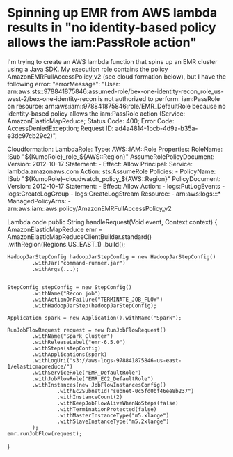
# Spinning up EMR from AWS lambda results in "no identity-based policy allows the iam:PassRole action"

I'm trying to create an AWS lambda function that spins up an EMR cluster using a Java SDK.
My execution role contains the policy AmazonEMRFullAccessPolicy_v2 (see cloud formation below), but I have the following error:
"errorMessage": "User: arn:aws:sts::978841875846:assumed-role/bex-one-identity-recon_role_us-west-2/bex-one-identity-recon
is not authorized to perform: iam:PassRole on resource: arn:aws:iam::978841875846:role/EMR_DefaultRole
because no identity-based policy allows the iam:PassRole action (Service: AmazonElasticMapReduce;
Status Code: 400; Error Code: AccessDeniedException; Request ID: ad4a4814-1bcb-4d9a-b35a-e3dc97cb29c2)",

Cloudformation:
LambdaRole:
  Type: AWS::IAM::Role
  Properties:
    RoleName: !Sub "${KumoRole}_role_${AWS::Region}"
    AssumeRolePolicyDocument:
      Version: 2012-10-17
      Statement:
        - Effect: Allow
          Principal:
            Service: lambda.amazonaws.com
          Action: sts:AssumeRole
    Policies:
      - PolicyName: !Sub "${KumoRole}-cloudwatch_policy_${AWS::Region}"
        PolicyDocument:
          Version: 2012-10-17
          Statement:
            - Effect: Allow
              Action:
                - logs:PutLogEvents
                - logs:CreateLogGroup
                - logs:CreateLogStream
              Resource:
                - arn:aws:logs:*:*:*
    ManagedPolicyArns:
      - arn:aws:iam::aws:policy/AmazonEMRFullAccessPolicy_v2

Lambda code
public String handleRequest(Void event, Context context) {
    AmazonElasticMapReduce emr = AmazonElasticMapReduceClientBuilder.standard()
            .withRegion(Regions.US_EAST_1)
            .build();

    HadoopJarStepConfig hadoopJarStepConfig = new HadoopJarStepConfig()
            .withJar("command-runner.jar")
            .withArgs(...);


    StepConfig stepConfig = new StepConfig()
            .withName("Recon job")
            .withActionOnFailure("TERMINATE_JOB_FLOW")
            .withHadoopJarStep(hadoopJarStepConfig);

    Application spark = new Application().withName("Spark");

    RunJobFlowRequest request = new RunJobFlowRequest()
            .withName("Spark Cluster")
            .withReleaseLabel("emr-6.5.0")
            .withSteps(stepConfig)
            .withApplications(spark)
            .withLogUri("s3://aws-logs-978841875846-us-east-1/elasticmapreduce/")
            .withServiceRole("EMR_DefaultRole")
            .withJobFlowRole("EMR_EC2_DefaultRole")
            .withInstances(new JobFlowInstancesConfig()
                    .withEc2SubnetId("subnet-0c5fd0bf46ee8b237")
                    .withInstanceCount(2)
                    .withKeepJobFlowAliveWhenNoSteps(false)
                    .withTerminationProtected(false)
                    .withMasterInstanceType("m5.xlarge")
                    .withSlaveInstanceType("m5.2xlarge")
            );
    emr.runJobFlow(request);
}


        